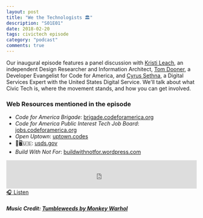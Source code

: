 ```yaml
---
layout: post
title: "We the Technologists 🏛"
description: "S01E01"
date: 2018-02-20
tags: civictech episode
category: "podcast"
comments: true
---
```

Our inaugural episode features a panel discussion with [Kristi Leach](https://twitter.com/kristil), an independent Design Researcher and Information Architect, [Tom Dooner](https://twitter.com/tomdooner), a Developer Evangelist for Code for America, and [Cyrus Sethna](https://twitter.com/c_sethna), a Digital Services Expert with the United States Digital Service. We'll talk about what Civic Tech is, where the movement stands, and how you can get involved.

### Web Resources mentioned in the episode

- *Code for America Brigade*: [brigade.codeforamerica.org](https://brigade.codeforamerica.org)
- *Code for America Public Interest Tech Job Board*: [jobs.codeforamerica.org](https://jobs.codeforamerica.org)
- *Open Uptown*: [uptown.codes](http://uptown.codes)
- 💪🖥🇺🇸: [usds.gov](https://usds.gov)
- *Build With Not For*: [buildwithnotfor.wordpress.com](https://buildwithnotfor.wordpress.com)

<iframe width="100%" height="75" scrolling="no" frameborder="no" allow="autoplay" src="https://w.soundcloud.com/player/?url=https%3A//api.soundcloud.com/tracks/402329829&amp;color=%23070707&amp;auto_play=false&amp;hide_related=false&amp;show_comments=true&amp;show_user=true&amp;show_reposts=false&amp;show_teaser=true&amp;visual=true"></iframe>
<a href="https://soundcloud.com/user-227289754/s1e01-we-the-technologists" target="_blank">🎧 Listen</a>

##### Music Credit: [Tumbleweeds by Monkey Warhol](http://freemusicarchive.org/music/Monkey_Warhol/Lonely_Hearts_Challenge/Monkey_Warhol_-_Tumbleweeds)
